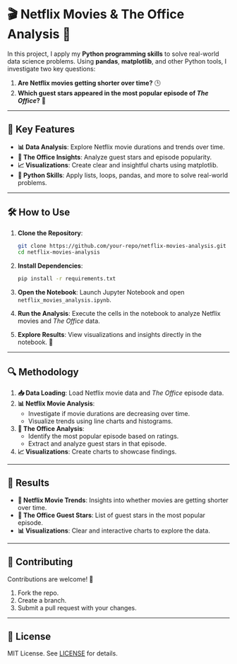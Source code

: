 
# 🎬 Netflix Movies & The Office Analysis  🚀

In this project, I apply my **Python programming skills** to solve real-world data science problems. Using **pandas**, **matplotlib**, and other Python tools, I investigate two key questions:  
1. **Are Netflix movies getting shorter over time?** 🕒  
2. **Which guest stars appeared in the most popular episode of *The Office*?** 🌟  

---

## 🚀 Key Features
- **📊 Data Analysis**: Explore Netflix movie durations and trends over time.
- **🎥 The Office Insights**: Analyze guest stars and episode popularity.
- **📈 Visualizations**: Create clear and insightful charts using matplotlib.
- **🐍 Python Skills**: Apply lists, loops, pandas, and more to solve real-world problems.

---

## 🛠️ How to Use
1. **Clone the Repository**:
   ```bash
   git clone https://github.com/your-repo/netflix-movies-analysis.git
   cd netflix-movies-analysis
   ```

2. **Install Dependencies**:
   ```bash
   pip install -r requirements.txt
   ```

3. **Open the Notebook**:
   Launch Jupyter Notebook and open `netflix_movies_analysis.ipynb`.

4. **Run the Analysis**:
   Execute the cells in the notebook to analyze Netflix movies and *The Office* data.

5. **Explore Results**:
   View visualizations and insights directly in the notebook. 🎉

---

## 🔍 Methodology
1. **📥 Data Loading**: Load Netflix movie data and *The Office* episode data.
2. **📊 Netflix Movie Analysis**:
   - Investigate if movie durations are decreasing over time.
   - Visualize trends using line charts and histograms.
3. **🎥 The Office Analysis**:
   - Identify the most popular episode based on ratings.
   - Extract and analyze guest stars in that episode.
4. **📈 Visualizations**: Create charts to showcase findings.

---

## 📌 Results
- **📅 Netflix Movie Trends**: Insights into whether movies are getting shorter over time.
- **🌟 The Office Guest Stars**: List of guest stars in the most popular episode.
- **📊 Visualizations**: Clear and interactive charts to explore the data.

---

## 🤝 Contributing
Contributions are welcome! 🎉  
1. Fork the repo.  
2. Create a branch.  
3. Submit a pull request with your changes.  

---

## 📜 License
MIT License. See [LICENSE](LICENSE) for details.
